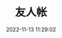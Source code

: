 ---
#页面标题
title: 友人帐
#页面创建时间
date: 2022-11-13 11:29:02
#页面类型
type: "link"
#页面更新时间
updated: 2022-11-13 11:29:02
#页面评论模块
comments: 
#页面描述
description: link
#页面关键字
keywords: link
#顶部图片
top_img: 
#显示数学公式
mathjax: 
#显示katex
katex:
#显示侧边栏
aside: false
#显示aplayer的js和css
aplayer:
#代码块是否折叠
highlight_shrink: 
---